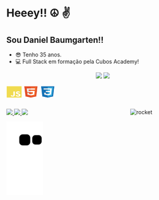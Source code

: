 
 <h1>Heeey!! ☮️ ✌</h1>

 <h2>Sou Daniel Baumgarten!! </h2> 
 
 - 😎 Tenho 35 anos.
 - 💻 Full Stack em formação pela Cubos Academy!
 
 

<div align="center">
 
  <img height="150"  src="https://github-readme-stats.vercel.app/api?username=danielbaumgarten&show_icons=true&theme=dark&include_all_commits=true&count_private=true"/>
  <img height="150" src="https://github-readme-stats.vercel.app/api/top-langs/?username=danielbaumgarten&layout=compact&langs_count=16&theme=dark"/>
 
</div>
<div style="display: inline_block"><br>
  <img align="center" alt="Dani-Js" height="30" width="40" src="https://raw.githubusercontent.com/devicons/devicon/master/icons/javascript/javascript-plain.svg">
  <img align="center" alt="Dani-HTML" height="30" width="40" src="https://raw.githubusercontent.com/devicons/devicon/master/icons/html5/html5-original.svg">
  <img align="center" alt="Dani-CSS" height="30" width="40" src="https://raw.githubusercontent.com/devicons/devicon/master/icons/css3/css3-original.svg">
</div>

  ##
  
  <div> 
  <a href="https://www.linkedin.com/in/daniel-baumgarten-9056192a/" target="_blank"><img src="https://img.shields.io/badge/-LinkedIn-%230077B5?style=for-the-   badge&logo=linkedin&logoColor=white" target="_blank">
  <a href="https://discord.gg/ShrQBEKM" target="_blank"><img src="https://img.shields.io/badge/Discord-7289DA?style=for-the-badge&logo=discord&logoColor=white" target="_blank">  </a> 
  <a href = "mailto:danielbaumgarten86@gmail.com"><img src="https://img.shields.io/badge/Gmail-D14836?style=for-the-badge&logo=gmail&logoColor=white" target="_blank"></a>
 
  <img align="right" alt="rocket" height="135" width="180"  alt="Dani" src="https://media.giphy.com/media/mJqBuZb8XtJkRvW12K/giphy.gif">
  </a> 
 
  ![Snake animation](https://github.com/rafaballerini/rafaballerini/blob/output/github-contribution-grid-snake.svg)
 
</div>
  
